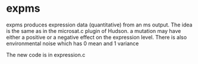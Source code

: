 # expms
expms produces expression data (quantitative) from an ms output.
The idea is the same as in the microsat.c plugin of Hudson. a mutation may have either a positive or a negative effect on the expression level. 
There is also environmental noise which has 0 mean and 1 variance

The new code is in expression.c
